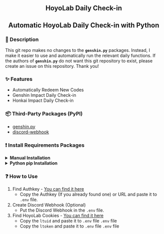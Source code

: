 <h2 align="center"> HoyoLab Daily Check-in <h2>

<b><p align="center"> Automatic HoyoLab Daily Check-in with Python </p></b>

### <span class="emoji">📖</span> Description

This git repo makes no changes to the **`genshin.py`** packages. Instead, I make it easier to use and automatically run the relevant daily functions. If the authors of **`genshin.py`** do not want this git repository to exist, please create an issue on this repository. Thank you!

### <span class="emoji">✨</span> Features

- Automatically Redeem New Codes
- Genshin Impact Daily Check-in
- Honkai Impact Daily Check-in

### <span class="emoji">📦</span> Third-Party Packages (PyPI)

- [genshin.py](https://github.com/thesadru/genshin.py)
- [discord-webhook](https://github.com/lovvskillz/python-discord-webhook)

### <span class="emoji">❗</span> Install Requirements Packages

<details>

   <summary><b>Manual Installation</b></summary>

Clone the repository by using the following command using [**`git-scm`**](https://git-scm.com/downloads/guis):

```
git clone https://github.com/Stawa/Hoyo-Daily
```

After you clone the repository, you can use the following command to install requirement dependencies:

```
cd Hoyo-Daily
# then
pip3 install requirements.txt
```

</details>

<details>

   <summary><b>Python pip Installation</b></summary>

And this one is the recommended way to install this repository, simply.

```
pip3 install git+https://github.com/Stawa/Hoyo-Daily
```

</details>

### <span class="emoji">❓</span> How to Use

1. Find Authkey - [You can find it here]()
   - Copy the Authkey (If you already found one) or URL and paste it to `.env` file.
2. Create Discord Webhook (Optional)
   - Put the Discord Webhook in the `.env` file.
3. Find HoyoLab Cookies - [You can find it here]()
   - Copy the `ltuid` and paste it to `.env` file `.env` file
   - Copy the `ltoken` and paste it to `.env` file `.env` file
